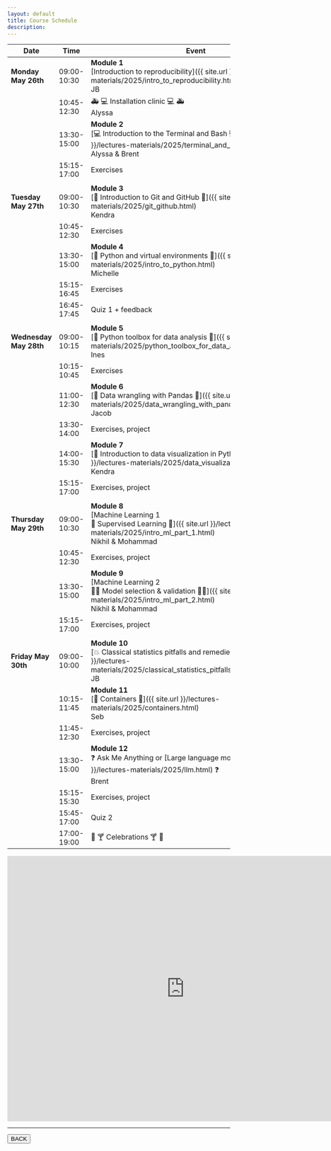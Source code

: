 ```yaml
---
layout: default
title: Course Schedule
description:
---
```


<!-- 🔶 TO be announced 🔶 -->

| Date                   | Time        | Event                                                                                                                                                                  |
| ---------------------- | ----------- | ---------------------------------------------------------------------------------------------------------------------------------------------------------------------- |
| **Monday May 26th**    | 09:00-10:30 | **Module 1** <br> [Introduction to reproducibility]({{ site.url }}/lectures-materials/2025/intro_to_reproducibility.html) <br> JB                                      |
|                        | 10:45-12:30 | 🚑 💻 Installation clinic 💻 🚑 <br> Alyssa                                                                                                                            |
|                        | 13:30-15:00 | **Module 2** <br> [💻 Introduction to the Terminal and Bash 💻]({{ site.url }}/lectures-materials/2025/terminal_and_bash.html) <br> Alyssa & Brent                     |
|                        | 15:15-17:00 | Exercises <br>                                                                                                                                                         |
|                        |             |                                                                                                                                                                        |
| **Tuesday May 27th**   | 09:00-10:30 | **Module 3** <br> [🌳 Introduction to Git and GitHub 🌳]({{ site.url }}/lectures-materials/2025/git_github.html) <br> Kendra                                           |
|                        | 10:45-12:30 | Exercises <br>                                                                                                                                                         |
|                        | 13:30-15:00 | **Module 4** <br> [🐍 Python and virtual environments 🐍]({{ site.url }}/lectures-materials/2025/intro_to_python.html) <br> Michelle                                   |
|                        | 15:15-16:45 | Exercises <br>                                                                                                                                                         |
|                        | 16:45-17:45 | Quiz 1 + feedback <br>                                                                                                                                                 |
|                        |             |                                                                                                                                                                        |
| **Wednesday May 28th** | 09:00-10:15 | **Module 5** <br> [🐍 Python toolbox for data analysis 🐍]({{ site.url }}/lectures-materials/2025/python_toolbox_for_data_analysis.html) <br> Ines                     |
|                        | 10:15-10:45 | Exercises <br>                                                                                                                                                         |
|                        | 11:00-12:30 | **Module 6** <br> [🐼 Data wrangling with Pandas 🐼]({{ site.url }}/lectures-materials/2025/data_wrangling_with_pandas.html) <br> Jacob                                |
|                        | 13:30-14:00 | Exercises, project <br>                                                                                                                                                |
|                        | 14:00-15:30 | **Module 7** <br> [👀 Introduction to data visualization in Python 🐍]({{ site.url }}/lectures-materials/2025/data_visualization_in_python.html) <br> Kendra   |
|                        | 15:15-17:00 | Exercises, project <br>                                                                                                                                                |
|                        |             |                                                                                                                                                                        |
| **Thursday May 29th**  | 09:00-10:30 | **Module 8** <br> [Machine Learning 1 <br> 🤖 Supervised Learning 📖]({{ site.url }}/lectures-materials/2025/intro_ml_part_1.html) <br> Nikhil & Mohammad              |
|                        | 10:45-12:30 | Exercises, project <br>                                                                                                                                                |
|                        | 13:30-15:00 | **Module 9** <br> [Machine Learning 2 <br> 🤖🤖 Model selection & validation 📖📖]({{ site.url }}/lectures-materials/2025/intro_ml_part_2.html) <br> Nikhil & Mohammad |
|                        | 15:15-17:00 | Exercises, project <br>                                                                                                                                                |
|                        |             |                                                                                                                                                                        |
| **Friday May 30th**    | 09:00-10:00 | **Module 10** <br> [💥 Classical statistics pitfalls and remedies 💊]({{ site.url }}/lectures-materials/2025/classical_statistics_pitfalls_and_remedies.html) <br> JB          |
|                        | 10:15-11:45 | **Module 11** <br> [🐋 Containers 🐋]({{ site.url }}/lectures-materials/2025/containers.html) <br> Seb                                                                 |
|                        | 11:45-12:30 | Exercises, project <br>                                                                                                                                                |
|                        | 13:30-15:00 | **Module 12** <br> ❓ Ask Me Anything or [Large language models]({{ site.url }}/lectures-materials/2025/llm.html) ❓ <br> Brent                                        |
|                        | 15:15-15:30 | Exercises, project <br>                                                                                                                                                |
|                        | 15:45-17:00 | Quiz 2 <br>                                                                                                                                                            |
|                        | 17:00-19:00 | 🥳 🍸 Celebrations 🍸 🥳 <br>                                                                                                                                          |


<iframe
    src="https://calendar.google.com/calendar/embed?src=c63bd6a6c4ec599d41e55b01c451a88c55b308974f401908205dec1408768aae%40group.calendar.google.com&ctz=America%2FToronto"
    style="border: 0"
    width="800"
    height="600"
    frameborder="0"
    scrolling="no">
</iframe>

---

<a href="{{ site.url }}"><button>BACK</button></a>
